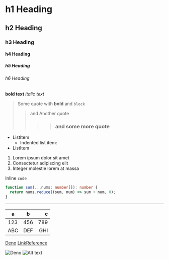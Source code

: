 # h1 Heading
## h2 Heading
### h3 Heading
#### h4 Heading
##### h5 Heading
###### h6 Heading

**bold text**
*italic text*

> Some quote with **bold** and `block`
> > and Another quote
>> >> ### and some more quote

* ListItem
  + Indented list item:
* ListItem

1. Lorem ipsum dolor sit amet
2. Consectetur adipiscing elit
3. Integer molestie lorem at massa

Inline `code`

```ts
function sum(...nums: number[]): number {
  return nums.reduce((sum, num) => sum + num, 0);
}
```

---

|   a   |   b   |   c   |
| ----- | :---: | ----: |
|  123  |  456  |  789  |
|  ABC  |  DEF  |  GHI  |

[Deno](https://deno.land)
[LinkReference]

[LinkReference]: https://deno.land/x

![Deno](https://deno.land/logo.svg)
![Alt text][id]

[id]: https://deno.land/logo.svg  "Deno logo"
